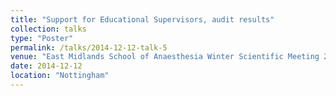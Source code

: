 ```yaml
---
title: "Support for Educational Supervisors, audit results"
collection: talks
type: "Poster"
permalink: /talks/2014-12-12-talk-5
venue: "East Midlands School of Anaesthesia Winter Scientific Meeting 2014"
date: 2014-12-12
location: "Nottingham"
---
```

